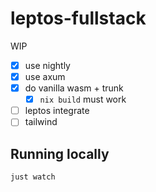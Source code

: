 # leptos-fullstack

WIP

- [x] use nightly
- [x] use axum
- [x] do vanilla wasm + trunk
    - [x] `nix build` must work
- [ ] leptos integrate
- [ ] tailwind

## Running locally

```
just watch
```